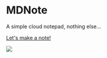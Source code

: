MDNote
===

A simple cloud notepad, nothing else...

[Let's make a note!](https://mdnote.xyz)

![](https://dn-getlink.qbox.me/8m6q2482maemi.gif)
